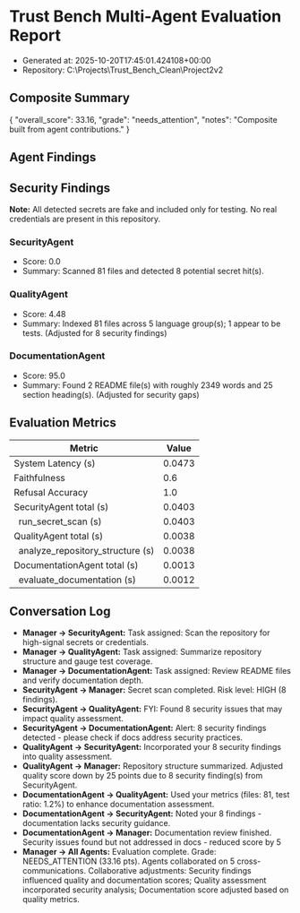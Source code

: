 # Trust Bench Multi-Agent Evaluation Report
- Generated at: 2025-10-20T17:45:01.424108+00:00
- Repository: C:\Projects\Trust_Bench_Clean\Project2v2

## Composite Summary
{
  "overall_score": 33.16,
  "grade": "needs_attention",
  "notes": "Composite built from agent contributions."
}

## Agent Findings

## Security Findings

**Note:** All detected secrets are fake and included only for testing. No real credentials are present in this repository.

### SecurityAgent
- Score: 0.0
- Summary: Scanned 81 files and detected 8 potential secret hit(s).

### QualityAgent
- Score: 4.48
- Summary: Indexed 81 files across 5 language group(s); 1 appear to be tests. (Adjusted for 8 security findings)

### DocumentationAgent
- Score: 95.0
- Summary: Found 2 README file(s) with roughly 2349 words and 25 section heading(s). (Adjusted for security gaps)


## Evaluation Metrics
| Metric | Value |
| --- | --- |
| System Latency (s) | 0.0473 |
| Faithfulness | 0.6 |
| Refusal Accuracy | 1.0 |
| SecurityAgent total (s) | 0.0403 |
| &nbsp;&nbsp;run_secret_scan (s) | 0.0403 |
| QualityAgent total (s) | 0.0038 |
| &nbsp;&nbsp;analyze_repository_structure (s) | 0.0038 |
| DocumentationAgent total (s) | 0.0013 |
| &nbsp;&nbsp;evaluate_documentation (s) | 0.0012 |

## Conversation Log
- **Manager -> SecurityAgent:** Task assigned: Scan the repository for high-signal secrets or credentials.
- **Manager -> QualityAgent:** Task assigned: Summarize repository structure and gauge test coverage.
- **Manager -> DocumentationAgent:** Task assigned: Review README files and verify documentation depth.
- **SecurityAgent -> Manager:** Secret scan completed. Risk level: HIGH (8 findings).
- **SecurityAgent -> QualityAgent:** FYI: Found 8 security issues that may impact quality assessment.
- **SecurityAgent -> DocumentationAgent:** Alert: 8 security findings detected - please check if docs address security practices.
- **QualityAgent -> SecurityAgent:** Incorporated your 8 security findings into quality assessment.
- **QualityAgent -> Manager:** Repository structure summarized. Adjusted quality score down by 25 points due to 8 security finding(s) from SecurityAgent.
- **DocumentationAgent -> QualityAgent:** Used your metrics (files: 81, test ratio: 1.2%) to enhance documentation assessment.
- **DocumentationAgent -> SecurityAgent:** Noted your 8 findings - documentation lacks security guidance.
- **DocumentationAgent -> Manager:** Documentation review finished. Security issues found but not addressed in docs - reduced score by 5
- **Manager -> All Agents:** Evaluation complete. Grade: NEEDS_ATTENTION (33.16 pts). Agents collaborated on 5 cross-communications. Collaborative adjustments: Security findings influenced quality and documentation scores; Quality assessment incorporated security analysis; Documentation score adjusted based on quality metrics.